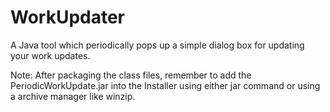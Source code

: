 # WorkUpdater
A Java tool which periodically pops up a simple dialog box for updating your work updates.

Note:
After packaging the class files, remember to add the PeriodicWorkUpdate.jar 
into the Installer using either jar command or using a archive manager like winzip.
